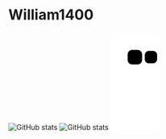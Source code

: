 # William1400
![GitHub stats](https://github-readme-stats.vercel.app/api?username=William1400&theme=dark&show_icons=true)
![GitHub stats](https://github-readme-stats.vercel.app/api/top-langs/?username=William1400&layout=compact&theme=dark)
![Snake animation](https://github.com/rafaballerini/rafaballerini/blob/output/github-contribution-grid-snake.svg)
